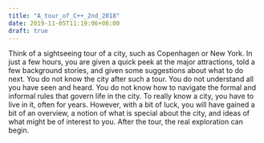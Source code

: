 ```yaml
---
title: "A_tour_of_C++_2nd_2018"
date: 2019-11-05T11:19:06+08:00
draft: true
---
```


Think of a sightseeing tour of a city, such as Copenhagen or New York. In
just a few hours, you are given a quick peek at the major attractions, told a few background stories, and given some suggestions about what to do next. You do not know the city after such a tour. You do not understand all you have seen and heard. You do not know how to navigate the formal and informal rules that govern life in the city. To really know a city, you have to live in it, often for years. However, with a bit of luck, you will have gained a bit of an overview, a notion of what is special about the city, and ideas of what might be of interest to you. After the tour, the real exploration can begin.